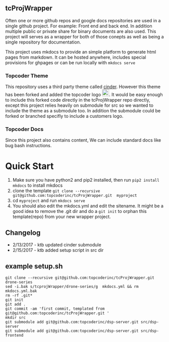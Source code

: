 
## tcProjWrapper

Often one or more github repos and google docs repositories are used in a single github project.   For example:  Front end and back end.  In addition multiple public or private share for binary documents are also used.    This project will serves as a wrapper for both of those conepts as well as being a single repository for documentation.

This project uses mkdocs to provide an simple platform to generate html pages from markdown.   It can be hosted anywhere, includes special provisions for ghpages or can be run locally with ```mkdocs serve```

### Topcoder Theme
This repository uses a third party theme called [cinder](https://github.com/chrissimpkins/cinder).   However this theme has been forked and added the topcoder logo <img src="https://storage.googleapis.com/instapage-user-media/97c829ee/1997047-0-high-topcoder-horizo.png"  height="22px"/>.   It would be easy enough to include this forked code directly in the tcProjWrapper repo directly, except this project relies heavily on  submodule for src so we wanted to include the theme as a submodule too.  In addition the submodule could be forked or branched specifly to include a customers logo.

### Topcoder Docs
Since this project also contains content,  We can include standard docs like bug bash instructions.

# Quick Start
 1. Make sure you have python2 and pip2 installed, then run ```pip2 install mkdocs``` to install mkdocs
 2. clone the template ``` git clone --recursive git@github.com:topcoderinc/tcProjWrapper.git  myproject ```
 3. cd ```myproject``` and run  ```mkdocs serve```
 4. You should also edit the mkdocs.yml and edit the sitename.   It might be a good idea to remove the .git dir and do a ```git init``` to orphan this template(repo) from your new wrapper project.


## Changelog

 * 2/13/2017 - ktb updated cinder submodule
 * 2/15/2017 - ktb added setup script in src dir

## example setup.sh
```
git clone --recursive git@github.com:topcoderinc/tcProjWrapper.git drone-series
sed -i.bak s/tcprojWrapper/drone-series/g  mkdocs.yml && rm mkdocs.yml.bak
rm -rf .git*
git init
git add .
git commit -am 'first commit, templated from git@github.com:topcoderinc/tcProjWrapper.git '
mkdir src
git submodule add git@github.com:topcoderinc/dsp-server.git src/dsp-server
git submodule add git@github.com:topcoderinc/dsp-server.git src/dsp-frontend


```
